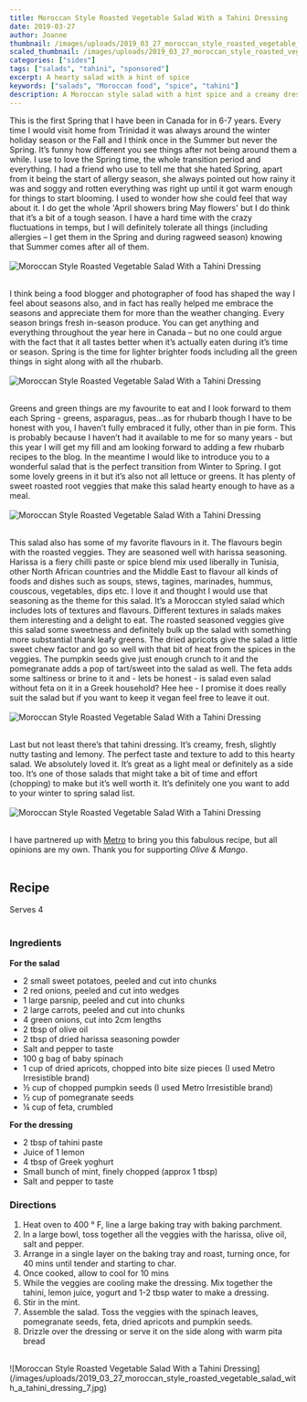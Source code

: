 ```yaml
---
title: Moroccan Style Roasted Vegetable Salad With a Tahini Dressing
date: 2019-03-27
author: Joanne
thumbnail: /images/uploads/2019_03_27_moroccan_style_roasted_vegetable_salad_with_a_tahini_dressing_1.jpg
scaled_thumbnail: /images/uploads/2019_03_27_moroccan_style_roasted_vegetable_salad_with_a_tahini_dressing_0.jpg
categories: ["sides"]
tags: ["salads", "tahini", "sponsored"]
excerpt: A hearty salad with a hint of spice
keywords: ["salads", "Moroccan food", "spice", "tahini"]
description: A Moroccan style salad with a hint spice and a creamy dressing
---
```


This is the first Spring that I have been in Canada for in 6-7 years.  Every time I would visit home from Trinidad it was always around the winter holiday season or the Fall and I think once in the Summer but never the Spring. It’s funny how different you see things after not being around them a while. I use to love the Spring time, the whole transition period and everything. I had a friend who use to tell me that she hated Spring, apart from it being the start of allergy season, she always pointed out how rainy it was and soggy and rotten everything was right up until it got warm enough for things to start blooming. I used to wonder how she could feel that way about it. I do get the whole 'April showers bring May flowers' but I do think that it’s a bit of a tough season. I have a hard time with the crazy fluctuations in temps, but I will definitely tolerate all things (including allergies – I get them in the Spring and during ragweed season) knowing that Summer comes after all of them.
</br>
</br>
![Moroccan Style Roasted Vegetable Salad With a Tahini Dressing](/images/uploads/2019_03_27_moroccan_style_roasted_vegetable_salad_with_a_tahini_dressing_2.jpg)
</br>
</br>

I think being a food blogger and photographer of food has shaped the way I feel about seasons also, and in fact has really helped me embrace the seasons and appreciate them for more than the weather changing.  Every season brings fresh in-season produce. You can get anything and everything throughout the year here in Canada – but no one could argue with the fact that it all tastes better when it’s actually eaten during it’s time or season. Spring is the time for lighter brighter foods including all the green things in sight along with all the rhubarb.
</br>
</br>
![Moroccan Style Roasted Vegetable Salad With a Tahini Dressing](/images/uploads/2019_03_27_moroccan_style_roasted_vegetable_salad_with_a_tahini_dressing_3.jpg)
</br>
</br>

Greens and green things are my favourite to eat and I look forward to them each Spring - greens, asparagus, peas...as for rhubarb though I have to be honest with you, I haven’t fully embraced it fully, other than in pie form. This is probably because I haven’t had it available to me for so many years - but this year I will get my fill and am looking forward to adding a few rhubarb recipes to the blog. In the meantime I would like to introduce you to a wonderful salad that is the perfect transition from Winter to Spring. I got some lovely greens in it but it’s also not all lettuce or greens. It has plenty of sweet roasted root veggies that make this salad hearty enough to have as a meal.
</br>
</br>
![Moroccan Style Roasted Vegetable Salad With a Tahini Dressing](/images/uploads/2019_03_27_moroccan_style_roasted_vegetable_salad_with_a_tahini_dressing_4.jpg)
</br>
</br>

This salad also has some of my favorite flavours in it. The flavours begin with the roasted veggies. They are seasoned well with harissa seasoning. Harissa is a fiery chilli paste or spice blend mix used liberally in Tunisia, other North African countries and the Middle East to flavour all kinds of foods and dishes such as soups, stews, tagines, marinades, hummus, couscous, vegetables, dips etc. I love it and thought I would use that seasoning as the theme for this salad. It’s a Moroccan styled salad which includes lots of textures and flavours. Different textures in salads makes them interesting and a delight to eat. The roasted seasoned veggies give this salad some sweetness and definitely bulk up the salad with something more substantial thank leafy greens. The dried apricots give the salad a little sweet chew factor and go so well with that bit of heat from the spices in the veggies. The pumpkin seeds give just enough crunch to it and the pomegranate adds a pop of tart/sweet into the salad as well. The feta adds some saltiness or brine to it and - lets be honest - is salad even salad without feta on it in a Greek household? Hee hee - I promise it does really suit the salad but if you want to keep it vegan feel free to leave it out.
</br>
</br>
![Moroccan Style Roasted Vegetable Salad With a Tahini Dressing](/images/uploads/2019_03_27_moroccan_style_roasted_vegetable_salad_with_a_tahini_dressing_5.jpg)
</br>
</br>

Last but not least there’s that tahini dressing. It’s creamy, fresh, slightly nutty tasting and lemony. The perfect taste and texture to add to this hearty salad. We absolutely loved it. It’s great as a light meal or definitely as a side too. It’s one of those salads that might take a bit of time and effort (chopping) to make but it’s well worth it. It’s definitely one you want to add to your winter to spring salad list.
</br>
</br>
![Moroccan Style Roasted Vegetable Salad With a Tahini Dressing](/images/uploads/2019_03_27_moroccan_style_roasted_vegetable_salad_with_a_tahini_dressing_6.jpg)
</br>
</br>

I have partnered up with <span class="highlight"><a rel="nofollow" href="https://www.metro.ca/en">Metro</a></span> to bring you this fabulous recipe, but all opinions are my own. Thank you for supporting _Olive & Mango_.
</br>
</br>

## Recipe
Serves 4 
</br>
</br>

### Ingredients 
__For the salad__

* <span itemprop="ingredients">2 small sweet potatoes, peeled and cut into chunks </span>
* <span itemprop="ingredients">2 red onions, peeled and cut into wedges</span>
* <span itemprop="ingredients">1 large parsnip, peeled and cut into chunks </span>
* <span itemprop="ingredients">2 large carrots, peeled and cut into chunks </span>
* <span itemprop="ingredients">4 green onions, cut into 2cm lengths </span>
* <span itemprop="ingredients">2 tbsp of olive oil </span>
* <span itemprop="ingredients">2 tbsp of dried harissa seasoning powder </span>
* <span itemprop="ingredients">Salt and pepper to taste </span>
* <span itemprop="ingredients">100 g bag of baby spinach </span>
* <span itemprop="ingredients">1 cup of dried apricots, chopped into bite size pieces (I used Metro Irresistible brand)</span>
* <span itemprop="ingredients">&frac12; cup of chopped pumpkin seeds (I used Metro Irresistible brand)</span>
* <span itemprop="ingredients">&frac12; cup of pomegranate seeds </span>
* <span itemprop="ingredients">&frac14; cup of feta, crumbled </span>

__For the dressing__

* 2 tbsp of tahini paste 
* Juice of 1 lemon
* 4 tbsp of Greek yoghurt 
* Small bunch of mint, finely chopped (approx 1 tbsp) 
* Salt and pepper to taste 

### Directions

1. Heat oven to 400 &deg; F, line a large baking tray with baking parchment. 
2. In a large bowl, toss together all the veggies with the harissa, olive oil, salt and pepper. 
3. Arrange in a single layer on the baking tray and roast, turning once, for 40 mins until tender and starting to char.
4. Once cooked, allow to cool for 10 mins
5. While the veggies are cooling make the dressing. Mix together the tahini, lemon juice, yogurt and 1-2 tbsp water to make a dressing. 
6. Stir in the mint.
7. Assemble the salad. Toss the veggies with the spinach leaves, pomegranate seeds, feta, dried apricots and pumpkin seeds.
8. Drizzle over the dressing or serve it on the side along with warm pita bread

</br>
![Moroccan Style Roasted Vegetable Salad With a Tahini Dressing](/images/uploads/2019_03_27_moroccan_style_roasted_vegetable_salad_with_a_tahini_dressing_7.jpg)
